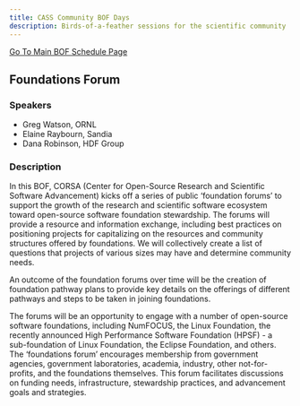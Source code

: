 ```yaml
---
title: CASS Community BOF Days
description: Birds-of-a-feather sessions for the scientific community
---
```


[Go To Main BOF Schedule Page](../bofs.md)

## Foundations Forum 

### Speakers
- Greg Watson, ORNL
- Elaine Raybourn, Sandia
- Dana Robinson, HDF Group

### Description
In this BOF, CORSA (Center for Open-Source Research and Scientific Software Advancement) kicks off a series of public ‘foundation forums’ to support the growth of the research and scientific software ecosystem toward open-source software foundation stewardship. The forums will provide a resource and information exchange, including best practices on positioning projects for capitalizing on the resources and community structures offered by foundations. We will collectively create a list of questions that projects of various sizes may have and determine community needs.

An outcome of the foundation forums over time will be the creation of foundation pathway plans to provide key details on the offerings of different pathways and steps to be taken in joining foundations.

The forums will be an opportunity to engage with a number of open-source software foundations, including NumFOCUS, the Linux Foundation, the recently announced High Performance Software Foundation (HPSF) - a sub-foundation of Linux Foundation, the Eclipse Foundation, and others. The ‘foundations forum’ encourages membership from government agencies, government laboratories, academia, industry, other not-for-profits, and the foundations themselves. This forum facilitates discussions on funding needs, infrastructure, stewardship practices, and advancement goals and strategies.